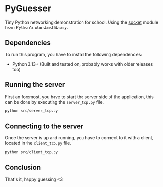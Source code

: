 # PyGuesser
Tiny Python networking demonstration for school. Using the [socket](https://docs.python.org/3/library/socket.html) module from Python's standard library.

## Dependencies
To run this program, you have to install the following dependencies:
- Python 3.13+ (Built and tested on, probably works with older releases too)

## Running the server
First an foremost, you have to start the server side of the application, this can be done by executing the `server_tcp.py` file.

```py
python src/server_tcp.py
```

## Connecting to the server
Once the server is up and running, you have to connect to it with a client, located in the `client_tcp.py` file.

```py
python src/client_tcp.py
```


## Conclusion
That's it, happy guessing <3
